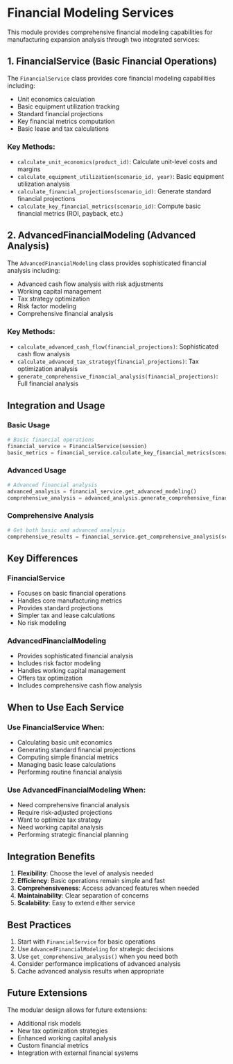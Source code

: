 # Financial Modeling Services

This module provides comprehensive financial modeling capabilities for manufacturing expansion analysis through two integrated services:

## 1. FinancialService (Basic Financial Operations)

The `FinancialService` class provides core financial modeling capabilities including:
- Unit economics calculation
- Basic equipment utilization tracking
- Standard financial projections
- Key financial metrics computation
- Basic lease and tax calculations

### Key Methods:
- `calculate_unit_economics(product_id)`: Calculate unit-level costs and margins
- `calculate_equipment_utilization(scenario_id, year)`: Basic equipment utilization analysis
- `calculate_financial_projections(scenario_id)`: Generate standard financial projections
- `calculate_key_financial_metrics(scenario_id)`: Compute basic financial metrics (ROI, payback, etc.)

## 2. AdvancedFinancialModeling (Advanced Analysis)

The `AdvancedFinancialModeling` class provides sophisticated financial analysis including:
- Advanced cash flow analysis with risk adjustments
- Working capital management
- Tax strategy optimization
- Risk factor modeling
- Comprehensive financial analysis

### Key Methods:
- `calculate_advanced_cash_flow(financial_projections)`: Sophisticated cash flow analysis
- `calculate_advanced_tax_strategy(financial_projections)`: Tax optimization analysis
- `generate_comprehensive_financial_analysis(financial_projections)`: Full financial analysis

## Integration and Usage

### Basic Usage
```python
# Basic financial operations
financial_service = FinancialService(session)
basic_metrics = financial_service.calculate_key_financial_metrics(scenario_id)
```

### Advanced Usage
```python
# Advanced financial analysis
advanced_analysis = financial_service.get_advanced_modeling()
comprehensive_analysis = advanced_analysis.generate_comprehensive_financial_analysis(projections)
```

### Comprehensive Analysis
```python
# Get both basic and advanced analysis
comprehensive_results = financial_service.get_comprehensive_analysis(scenario_id)
```

## Key Differences

### FinancialService
- Focuses on basic financial operations
- Handles core manufacturing metrics
- Provides standard projections
- Simpler tax and lease calculations
- No risk modeling

### AdvancedFinancialModeling
- Provides sophisticated financial analysis
- Includes risk factor modeling
- Handles working capital management
- Offers tax optimization
- Includes comprehensive cash flow analysis

## When to Use Each Service

### Use FinancialService When:
- Calculating basic unit economics
- Generating standard financial projections
- Computing simple financial metrics
- Managing basic lease calculations
- Performing routine financial analysis

### Use AdvancedFinancialModeling When:
- Need comprehensive financial analysis
- Require risk-adjusted projections
- Want to optimize tax strategy
- Need working capital analysis
- Performing strategic financial planning

## Integration Benefits

1. **Flexibility**: Choose the level of analysis needed
2. **Efficiency**: Basic operations remain simple and fast
3. **Comprehensiveness**: Access advanced features when needed
4. **Maintainability**: Clear separation of concerns
5. **Scalability**: Easy to extend either service

## Best Practices

1. Start with `FinancialService` for basic operations
2. Use `AdvancedFinancialModeling` for strategic decisions
3. Use `get_comprehensive_analysis()` when you need both
4. Consider performance implications of advanced analysis
5. Cache advanced analysis results when appropriate

## Future Extensions

The modular design allows for future extensions:
- Additional risk models
- New tax optimization strategies
- Enhanced working capital analysis
- Custom financial metrics
- Integration with external financial systems 